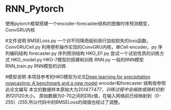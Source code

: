 # RNN_Pytorch
使用pytorch框架搭建一个encoder-forecaster结构的图像时序预测模型，ConvGRU内核

#文件说明
    BMSELoss.py 一个对不同降雨级别进行加权损失的loss函数。
    ConvGRUCell.py 利用卷积操作实现的ConvGRU内核，单Cell
    encoder。py 序列编码结构
    forecaster.py 序列预测结构
    HKO_EF.py 尝试一个试验性质的训练方式
    HKO_model.py HKO-7模型的搭建和训练
    RNN.py 一般的RNN模型
    RNN_train.py RNN模型的训练

#模型说明
    本项目参考的HKO模型为论文[Deep learning for precipitation nowcasting: A benchmark and a new model](http://papers.nips.cc/paper/7145-deep-learning-for-precipitation-nowcasting-a-benchmark-and-a-new-model)
    encoder和forecaster 结构皆参照此论文编写
    本文的数据样本原始大为20*1*477*477，训练过程中会缩放或随机切割到120*120大小。
    原始数据为0-70之间的DBz值，在输入网络前已经映射到（0-255）/255.所以代码中的BMSELoss的阈值也经过了调整。